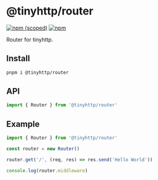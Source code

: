 # @tinyhttp/router

[![npm (scoped)][npm-badge]](https://npmjs.com/package/@tinyhttp/router) [![npm][dl-badge]](https://npmjs.com/package/@tinyhttp/router)

Router for tinyhttp.

## Install

```sh
pnpm i @tinyhttp/router
```

## API

```js
import { Router } from '@tinyhttp/router'
```

## Example

```js
import { Router } from '@tinyhttp/router'

const router = new Router()

router.get('/', (req, res) => res.send('Hello World'))

console.log(router.middleware)
```

[npm-badge]: https://img.shields.io/npm/v/@tinyhttp/router?style=flat-square
[dl-badge]: https://img.shields.io/npm/dt/@tinyhttp/router?style=flat-square
